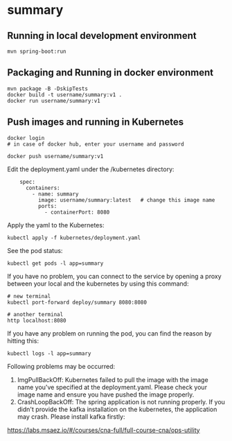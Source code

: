 # summary

## Running in local development environment

```
mvn spring-boot:run
```

## Packaging and Running in docker environment

```
mvn package -B -DskipTests
docker build -t username/summary:v1 .
docker run username/summary:v1
```

## Push images and running in Kubernetes

```
docker login 
# in case of docker hub, enter your username and password

docker push username/summary:v1
```

Edit the deployment.yaml under the /kubernetes directory:
```
    spec:
      containers:
        - name: summary
          image: username/summary:latest   # change this image name
          ports:
            - containerPort: 8080

```

Apply the yaml to the Kubernetes:
```
kubectl apply -f kubernetes/deployment.yaml
```

See the pod status:
```
kubectl get pods -l app=summary
```

If you have no problem, you can connect to the service by opening a proxy between your local and the kubernetes by using this command:
```
# new terminal
kubectl port-forward deploy/summary 8080:8080

# another terminal
http localhost:8080
```

If you have any problem on running the pod, you can find the reason by hitting this:
```
kubectl logs -l app=summary
```

Following problems may be occurred:

1. ImgPullBackOff:  Kubernetes failed to pull the image with the image name you've specified at the deployment.yaml. Please check your image name and ensure you have pushed the image properly.
1. CrashLoopBackOff: The spring application is not running properly. If you didn't provide the kafka installation on the kubernetes, the application may crash. Please install kafka firstly:

https://labs.msaez.io/#/courses/cna-full/full-course-cna/ops-utility

